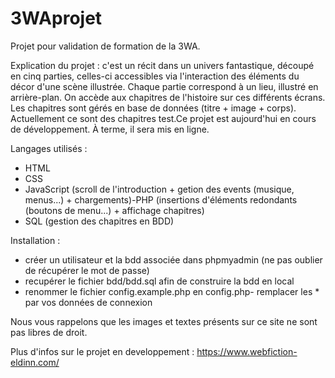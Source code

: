 # 3WAprojet
Projet pour validation de formation de la 3WA.

Explication du projet : 
c'est un récit dans un univers fantastique, découpé en cinq parties, celles-ci accessibles via l'interaction des éléments du décor d'une scène illustrée. Chaque partie correspond à un lieu, illustré en arrière-plan. On accède aux chapitres de l'histoire sur ces différents écrans. Les chapitres sont gérés en base de données (titre + image + corps). Actuellement ce sont des chapitres test.Ce projet est aujourd'hui en cours de développement. À terme, il sera mis en ligne. 

Langages utilisés :
- HTML
- CSS
- JavaScript (scroll de l'introduction + getion des events (musique, menus...) + chargements)-PHP (insertions d'éléments redondants (boutons de menu...) + affichage chapitres)
- SQL (gestion des chapitres en BDD)

Installation :
- créer un utilisateur et la bdd associée dans phpmyadmin (ne pas oublier de récupérer le mot de passe)
- recupérer le fichier bdd/bdd.sql afin de construire la bdd en local
- renommer le fichier config.example.php en config.php- remplacer les * par vos données de connexion

Nous vous rappelons que les images et textes présents sur ce site ne sont pas libres de droit.

Plus d'infos sur le projet en developpement : https://www.webfiction-eldinn.com/
